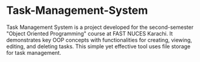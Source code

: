 # Task-Management-System
Task Management System is a project developed for the second-semester "Object Oriented Programming" course at FAST NUCES Karachi. It demonstrates key OOP concepts with functionalities for creating, viewing, editing, and deleting tasks. This simple yet effective tool uses file storage for task management.
